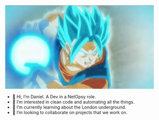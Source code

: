![](https://github.com/DanielRebolo-gnetwork/DanielRebolo-gnetwork/blob/main/vegito-final.gif?raw=true)

- 👋 Hi, I’m Daniel. A Dev in a NetOpsy role.
- 👀 I’m interested in clean code and automating all the things.
- 🌱 I’m currently learning about the London underground.
- 💞️ I’m looking to collaborate on projects that we work on.



